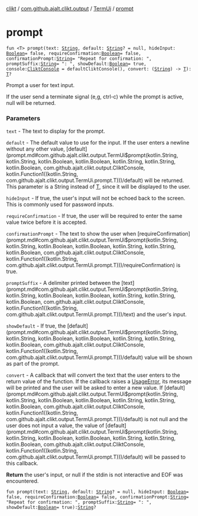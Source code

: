 [clikt](../../index.md) / [com.github.ajalt.clikt.output](../index.md) / [TermUi](index.md) / [prompt](./prompt.md)

# prompt

`fun <T> prompt(text: `[`String`](https://kotlinlang.org/api/latest/jvm/stdlib/kotlin/-string/index.html)`, default: `[`String`](https://kotlinlang.org/api/latest/jvm/stdlib/kotlin/-string/index.html)`? = null, hideInput: `[`Boolean`](https://kotlinlang.org/api/latest/jvm/stdlib/kotlin/-boolean/index.html)` = false, requireConfirmation: `[`Boolean`](https://kotlinlang.org/api/latest/jvm/stdlib/kotlin/-boolean/index.html)` = false, confirmationPrompt: `[`String`](https://kotlinlang.org/api/latest/jvm/stdlib/kotlin/-string/index.html)` = "Repeat for confirmation: ", promptSuffix: `[`String`](https://kotlinlang.org/api/latest/jvm/stdlib/kotlin/-string/index.html)` = ": ", showDefault: `[`Boolean`](https://kotlinlang.org/api/latest/jvm/stdlib/kotlin/-boolean/index.html)` = true, console: `[`CliktConsole`](../-clikt-console/index.md)` = defaultCliktConsole(), convert: (`[`String`](https://kotlinlang.org/api/latest/jvm/stdlib/kotlin/-string/index.html)`) -> `[`T`](prompt.md#T)`): `[`T`](prompt.md#T)`?`

Prompt a user for text input.

If the user send a terminate signal (e,g, ctrl-c) while the prompt is active, null will be returned.

### Parameters

`text` - The text to display for the prompt.

`default` - The default value to use for the input. If the user enters a newline without any other
value, [default](prompt.md#com.github.ajalt.clikt.output.TermUi$prompt(kotlin.String, kotlin.String, kotlin.Boolean, kotlin.Boolean, kotlin.String, kotlin.String, kotlin.Boolean, com.github.ajalt.clikt.output.CliktConsole, kotlin.Function1((kotlin.String, com.github.ajalt.clikt.output.TermUi.prompt.T)))/default) will be returned. This parameter is a String instead of [T](prompt.md#T), since it will be
displayed to the user.

`hideInput` - If true, the user's input will not be echoed back to the screen. This is commonly used
for password inputs.

`requireConfirmation` - If true, the user will be required to enter the same value twice before it
is accepted.

`confirmationPrompt` - The text to show the user when [requireConfirmation](prompt.md#com.github.ajalt.clikt.output.TermUi$prompt(kotlin.String, kotlin.String, kotlin.Boolean, kotlin.Boolean, kotlin.String, kotlin.String, kotlin.Boolean, com.github.ajalt.clikt.output.CliktConsole, kotlin.Function1((kotlin.String, com.github.ajalt.clikt.output.TermUi.prompt.T)))/requireConfirmation) is true.

`promptSuffix` - A delimiter printed between the [text](prompt.md#com.github.ajalt.clikt.output.TermUi$prompt(kotlin.String, kotlin.String, kotlin.Boolean, kotlin.Boolean, kotlin.String, kotlin.String, kotlin.Boolean, com.github.ajalt.clikt.output.CliktConsole, kotlin.Function1((kotlin.String, com.github.ajalt.clikt.output.TermUi.prompt.T)))/text) and the user's input.

`showDefault` - If true, the [default](prompt.md#com.github.ajalt.clikt.output.TermUi$prompt(kotlin.String, kotlin.String, kotlin.Boolean, kotlin.Boolean, kotlin.String, kotlin.String, kotlin.Boolean, com.github.ajalt.clikt.output.CliktConsole, kotlin.Function1((kotlin.String, com.github.ajalt.clikt.output.TermUi.prompt.T)))/default) value will be shown as part of the prompt.

`convert` - A callback that will convert the text that the user enters to the return value of the
function. If the callback raises a [UsageError](../../com.github.ajalt.clikt.core/-usage-error/index.md), its message will be printed and the user will be
asked to enter a new value. If [default](prompt.md#com.github.ajalt.clikt.output.TermUi$prompt(kotlin.String, kotlin.String, kotlin.Boolean, kotlin.Boolean, kotlin.String, kotlin.String, kotlin.Boolean, com.github.ajalt.clikt.output.CliktConsole, kotlin.Function1((kotlin.String, com.github.ajalt.clikt.output.TermUi.prompt.T)))/default) is not null and the user does not input a value, the value
of [default](prompt.md#com.github.ajalt.clikt.output.TermUi$prompt(kotlin.String, kotlin.String, kotlin.Boolean, kotlin.Boolean, kotlin.String, kotlin.String, kotlin.Boolean, com.github.ajalt.clikt.output.CliktConsole, kotlin.Function1((kotlin.String, com.github.ajalt.clikt.output.TermUi.prompt.T)))/default) will be passed to this callback.

**Return**
the user's input, or null if the stdin is not interactive and EOF was encountered.

`fun prompt(text: `[`String`](https://kotlinlang.org/api/latest/jvm/stdlib/kotlin/-string/index.html)`, default: `[`String`](https://kotlinlang.org/api/latest/jvm/stdlib/kotlin/-string/index.html)`? = null, hideInput: `[`Boolean`](https://kotlinlang.org/api/latest/jvm/stdlib/kotlin/-boolean/index.html)` = false, requireConfirmation: `[`Boolean`](https://kotlinlang.org/api/latest/jvm/stdlib/kotlin/-boolean/index.html)` = false, confirmationPrompt: `[`String`](https://kotlinlang.org/api/latest/jvm/stdlib/kotlin/-string/index.html)` = "Repeat for confirmation: ", promptSuffix: `[`String`](https://kotlinlang.org/api/latest/jvm/stdlib/kotlin/-string/index.html)` = ": ", showDefault: `[`Boolean`](https://kotlinlang.org/api/latest/jvm/stdlib/kotlin/-boolean/index.html)` = true): `[`String`](https://kotlinlang.org/api/latest/jvm/stdlib/kotlin/-string/index.html)`?`